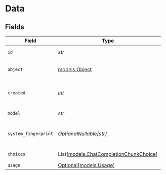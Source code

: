 # Data


## Fields

| Field                                                                            | Type                                                                             | Required                                                                         | Description                                                                      |
| -------------------------------------------------------------------------------- | -------------------------------------------------------------------------------- | -------------------------------------------------------------------------------- | -------------------------------------------------------------------------------- |
| `id`                                                                             | *str*                                                                            | :heavy_check_mark:                                                               | A unique identifier for the chat completion.                                     |
| `object`                                                                         | [models.Object](../models/object.md)                                             | :heavy_check_mark:                                                               | The object type, which is always 'chat.completion.chunk'.                        |
| `created`                                                                        | *int*                                                                            | :heavy_check_mark:                                                               | The Unix timestamp (in seconds) of when the chat completion was created.         |
| `model`                                                                          | *str*                                                                            | :heavy_check_mark:                                                               | The model used for the chat completion.                                          |
| `system_fingerprint`                                                             | *OptionalNullable[str]*                                                          | :heavy_minus_sign:                                                               | This fingerprint represents the backend configuration that the model runs with.  |
| `choices`                                                                        | List[[models.ChatCompletionChunkChoice](../models/chatcompletionchunkchoice.md)] | :heavy_check_mark:                                                               | A list of chat completion choices.                                               |
| `usage`                                                                          | [Optional[models.Usage]](../models/usage.md)                                     | :heavy_minus_sign:                                                               | N/A                                                                              |